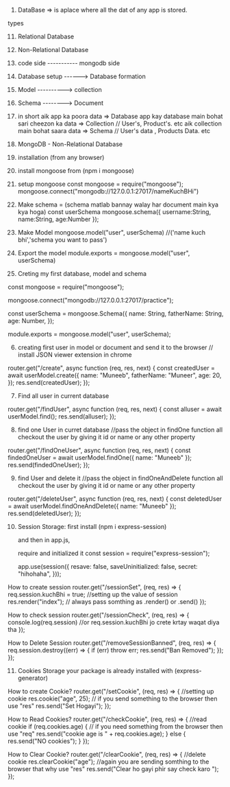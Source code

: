 1. DataBase => is aplace where all the dat of any app is stored.

types

11. Relational Database
12. Non-Relational Database

13. code side ----------- mongodb side

14. Database setup ------> Database formation
15. Model ----------> collection
16. Schema --------> Document

17. in short
    aik app ka poora data => Database
    app kay database main bohat sari cheezon ka data => Collection // User's, Product's. etc
    aik collection main bohat saara data => Schema // User's data , Products Data. etc

18. MongoDB - Non-Relational Database

19. installation (from any browser)

20. install mongoose from (npm i mongoose)

21. setup mongoose
    const mongoose = require("mongoose");
    mongoose.connect("mongodb://127.0.0.1:27017/nameKuchBHi")

22. Make schema = (schema matlab bannay walay har document main kya kya hoga)
    const userSchema mongoose.schema({
    username:String,
    name:String,
    age:Number
    });

23. Make Model
    mongoose.model("user", userSchema) //('name kuch bhi','schema you want to pass')

24. Export the model
    module.exports = mongoose.model("user", userSchema)

25. Creting my first database, model and schema

const mongoose = require("mongoose");

mongoose.connect("mongodb://127.0.0.1:27017/practice");

const userSchema = mongoose.Schema({
name: String,
fatherName: String,
age: Number,
});

module.exports = mongoose.model("user", userSchema);

6. creating first user in model or document and send it to the browser // install JSON viewer extension in chrome

router.get("/create", async function (req, res, next) {
const createdUser = await userModel.create({
name: "Muneeb",
fatherName: "Muneer",
age: 20,
});
res.send(createdUser);
});

7. Find all user in current database

router.get("/findUser", async function (req, res, next) {
const alluser = await userModel.find();
res.send(alluser);
});

8. find one User in curret database //pass the object in findOne function all checkout the user by giving it id or name or any other property

router.get("/findOneUser", async function (req, res, next) {
const findedOneUser = await userModel.findOne({ name: "Muneeb" });
res.send(findedOneUser);
});

9. find User and delete it //pass the object in findOneAndDelete function all checkout the user by giving it id or name or any other property

router.get("/deleteUser", async function (req, res, next) {
const deletedUser = await userModel.findOneAndDelete({ name: "Muneeb" });
res.send(deletedUser);
});

10. Session Storage:
    first install (npm i express-session)

    and then in app.js,

    require and initialized it
    const session = require("express-session");

    app.use(session({
    resave: false,
    saveUninitialized: false,
    secret: "hihohaha",
    }));

How to create session
router.get("/sessionSet", (req, res) => {
req.session.kuchBhi = true; //setting up the value of session
res.render("index"); // always pass somthing as .render() or .send()
});

How to check session
router.get("/sessionCheck", (req, res) => {
console.log(req.session) //or req.session.kuchBhi jo crete krtay waqat diya tha
});

How to Delete Session
router.get("/removeSessionBanned", (req, res) => {
req.session.destroy((err) => {
if (err) throw err;
res.send("Ban Removed");
});
});

11. Cookies Storage
    your package is already installed with (express-generator)

How to create Cookie?
router.get("/setCookie", (req, res) => {
//setting up cookie
res.cookie("age", 25); // if you send something to the browser then use "res"
res.send("Set Hogayi");
});

How to Read Cookies?
router.get("/checkCookie", (req, res) => {
//read cookie
if (req.cookies.age) { // if you need something from the browser then use "req"
res.send("cookie age is " + req.cookies.age);
} else {
res.send("NO cookies");
}
});

How to Clear Cookie?
router.get("/clearCookie", (req, res) => {
//delete cookie
res.clearCookie("age"); //again you are sending somthing to the browser that why use "res"
res.send("Clear ho gayi phir say check karo ");
});

